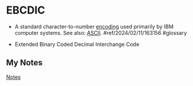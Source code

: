 # EBCDIC
- A standard character-to-number [encoding](encoding.md) used primarily by IBM computer systems. See also: [ASCII](ascii.md). #ref/2024/02/11/163156 #glossary

- Extended Binary Coded Decimal Interchange Code
## My Notes
[Notes](mynotes/ebcdic-notes.md)
